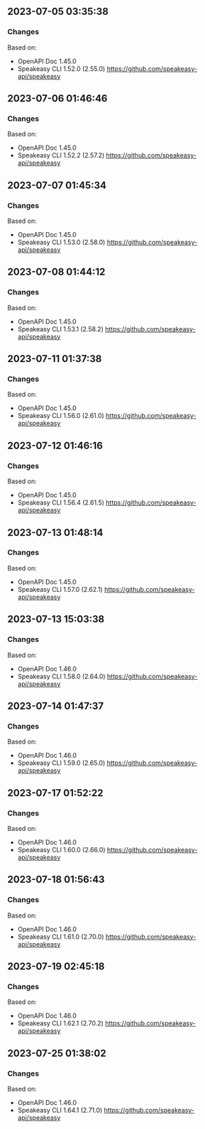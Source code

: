 

## 2023-07-05 03:35:38
### Changes
Based on:
- OpenAPI Doc 1.45.0 
- Speakeasy CLI 1.52.0 (2.55.0) https://github.com/speakeasy-api/speakeasy

## 2023-07-06 01:46:46
### Changes
Based on:
- OpenAPI Doc 1.45.0 
- Speakeasy CLI 1.52.2 (2.57.2) https://github.com/speakeasy-api/speakeasy

## 2023-07-07 01:45:34
### Changes
Based on:
- OpenAPI Doc 1.45.0 
- Speakeasy CLI 1.53.0 (2.58.0) https://github.com/speakeasy-api/speakeasy

## 2023-07-08 01:44:12
### Changes
Based on:
- OpenAPI Doc 1.45.0 
- Speakeasy CLI 1.53.1 (2.58.2) https://github.com/speakeasy-api/speakeasy

## 2023-07-11 01:37:38
### Changes
Based on:
- OpenAPI Doc 1.45.0 
- Speakeasy CLI 1.56.0 (2.61.0) https://github.com/speakeasy-api/speakeasy

## 2023-07-12 01:46:16
### Changes
Based on:
- OpenAPI Doc 1.45.0 
- Speakeasy CLI 1.56.4 (2.61.5) https://github.com/speakeasy-api/speakeasy

## 2023-07-13 01:48:14
### Changes
Based on:
- OpenAPI Doc 1.45.0 
- Speakeasy CLI 1.57.0 (2.62.1) https://github.com/speakeasy-api/speakeasy

## 2023-07-13 15:03:38
### Changes
Based on:
- OpenAPI Doc 1.46.0 
- Speakeasy CLI 1.58.0 (2.64.0) https://github.com/speakeasy-api/speakeasy

## 2023-07-14 01:47:37
### Changes
Based on:
- OpenAPI Doc 1.46.0 
- Speakeasy CLI 1.59.0 (2.65.0) https://github.com/speakeasy-api/speakeasy

## 2023-07-17 01:52:22
### Changes
Based on:
- OpenAPI Doc 1.46.0 
- Speakeasy CLI 1.60.0 (2.66.0) https://github.com/speakeasy-api/speakeasy

## 2023-07-18 01:56:43
### Changes
Based on:
- OpenAPI Doc 1.46.0 
- Speakeasy CLI 1.61.0 (2.70.0) https://github.com/speakeasy-api/speakeasy

## 2023-07-19 02:45:18
### Changes
Based on:
- OpenAPI Doc 1.46.0 
- Speakeasy CLI 1.62.1 (2.70.2) https://github.com/speakeasy-api/speakeasy

## 2023-07-25 01:38:02
### Changes
Based on:
- OpenAPI Doc 1.46.0 
- Speakeasy CLI 1.64.1 (2.71.0) https://github.com/speakeasy-api/speakeasy